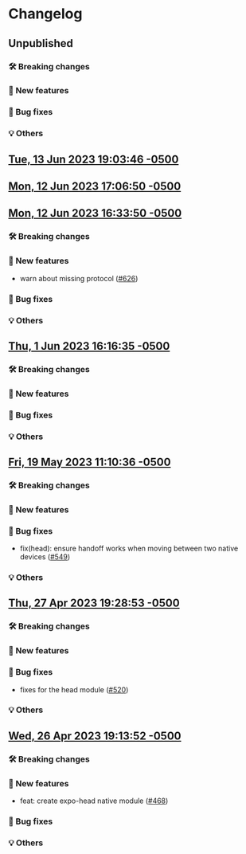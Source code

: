 # Changelog

## Unpublished

### 🛠 Breaking changes

### 🎉 New features

### 🐛 Bug fixes

### 💡 Others

## [Tue, 13 Jun 2023 19:03:46 -0500](https://github.com/expo/router/commit/10bfe14151b2a89190bde4a371a4c6039d8f354d)

## [Mon, 12 Jun 2023 17:06:50 -0500](https://github.com/expo/router/commit/460ad5e7f5de87e7abd8b20762bcdda0d38c8c2b)

## [Mon, 12 Jun 2023 16:33:50 -0500](https://github.com/expo/router/commit/de3387b677ec5a6089e4d7b980334616a8a4a296)

### 🛠 Breaking changes

### 🎉 New features

- warn about missing protocol ([#626](https://github.com/expo/router/issues/626))

### 🐛 Bug fixes

### 💡 Others

## [Thu, 1 Jun 2023 16:16:35 -0500](https://github.com/expo/router/commit/c75864b0bc2d05bde4c6f1cf409e2a7dd26a2248)

### 🛠 Breaking changes

### 🎉 New features

### 🐛 Bug fixes

### 💡 Others

## [Fri, 19 May 2023 11:10:36 -0500](https://github.com/expo/router/commit/590b4c8c0ce18ae701ae0509181679ebcbc3a5de)

### 🛠 Breaking changes

### 🎉 New features

### 🐛 Bug fixes

- fix(head): ensure handoff works when moving between two native devices ([#549](https://github.com/expo/router/issues/549))

### 💡 Others

## [Thu, 27 Apr 2023 19:28:53 -0500](https://github.com/expo/router/commit/100817c4e91eac21cd2416827144bd8da963f8af)

### 🛠 Breaking changes

### 🎉 New features

### 🐛 Bug fixes

- fixes for the head module ([#520](https://github.com/expo/router/issues/520))

### 💡 Others

## [Wed, 26 Apr 2023 19:13:52 -0500](https://github.com/expo/router/commit/7ab776facb0fb26427a7891e4a5c98ac431105a4)

### 🛠 Breaking changes

### 🎉 New features

- feat: create expo-head native module ([#468](https://github.com/expo/router/issues/468))

### 🐛 Bug fixes

### 💡 Others

